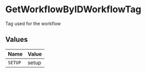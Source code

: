 # GetWorkflowByIDWorkflowTag

Tag used for the workflow


## Values

| Name    | Value   |
| ------- | ------- |
| `SETUP` | setup   |